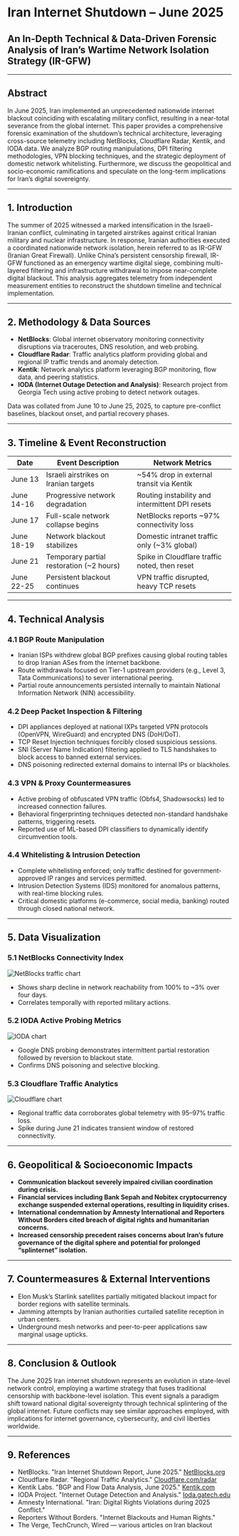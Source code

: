 # Iran Internet Shutdown – June 2025  
## An In-Depth Technical & Data-Driven Forensic Analysis of Iran’s Wartime Network Isolation Strategy (IR-GFW)

---

## Abstract

In June 2025, Iran implemented an unprecedented nationwide internet blackout coinciding with escalating military conflict, resulting in a near-total severance from the global internet. This paper provides a comprehensive forensic examination of the shutdown’s technical architecture, leveraging cross-source telemetry including NetBlocks, Cloudflare Radar, Kentik, and IODA data. We analyze BGP routing manipulations, DPI filtering methodologies, VPN blocking techniques, and the strategic deployment of domestic network whitelisting. Furthermore, we discuss the geopolitical and socio-economic ramifications and speculate on the long-term implications for Iran’s digital sovereignty.

---

## 1. Introduction

The summer of 2025 witnessed a marked intensification in the Israeli-Iranian conflict, culminating in targeted airstrikes against critical Iranian military and nuclear infrastructure. In response, Iranian authorities executed a coordinated nationwide network isolation, herein referred to as IR-GFW (Iranian Great Firewall). Unlike China’s persistent censorship firewall, IR-GFW functioned as an emergency wartime digital siege, combining multi-layered filtering and infrastructure withdrawal to impose near-complete digital blackout. This analysis aggregates telemetry from independent measurement entities to reconstruct the shutdown timeline and technical implementation.

---

## 2. Methodology & Data Sources

- **NetBlocks**: Global internet observatory monitoring connectivity disruptions via traceroutes, DNS resolution, and web probing.  
- **Cloudflare Radar**: Traffic analytics platform providing global and regional IP traffic trends and anomaly detection.  
- **Kentik**: Network analytics platform leveraging BGP monitoring, flow data, and peering statistics.  
- **IODA (Internet Outage Detection and Analysis)**: Research project from Georgia Tech using active probing to detect network outages.  

Data was collated from June 10 to June 25, 2025, to capture pre-conflict baselines, blackout onset, and partial recovery phases.

---

## 3. Timeline & Event Reconstruction

| Date       | Event Description                                   | Network Metrics                             |
|------------|---------------------------------------------------|---------------------------------------------|
| June 13    | Israeli airstrikes on Iranian targets             | ~54% drop in external transit via Kentik    |
| June 14-16 | Progressive network degradation                    | Routing instability and intermittent DPI resets |
| June 17    | Full-scale network collapse begins                 | NetBlocks reports ~97% connectivity loss    |
| June 18-19 | Network blackout stabilizes                         | Domestic intranet traffic only (~3% global) |
| June 21    | Temporary partial restoration (~2 hours)           | Spike in Cloudflare traffic noted, then reset |
| June 22-25 | Persistent blackout continues                       | VPN traffic disrupted, heavy TCP resets     |

---

## 4. Technical Analysis

### 4.1 BGP Route Manipulation

- Iranian ISPs withdrew global BGP prefixes causing global routing tables to drop Iranian ASes from the internet backbone.  
- Route withdrawals focused on Tier-1 upstream providers (e.g., Level 3, Tata Communications) to sever international peering.  
- Partial route announcements persisted internally to maintain National Information Network (NIN) accessibility.  

### 4.2 Deep Packet Inspection & Filtering

- DPI appliances deployed at national IXPs targeted VPN protocols (OpenVPN, WireGuard) and encrypted DNS (DoH/DoT).  
- TCP Reset Injection techniques forcibly closed suspicious sessions.  
- SNI (Server Name Indication) filtering applied to TLS handshakes to block access to banned external services.  
- DNS poisoning redirected external domains to internal IPs or blackholes.  

### 4.3 VPN & Proxy Countermeasures

- Active probing of obfuscated VPN traffic (Obfs4, Shadowsocks) led to increased connection failures.  
- Behavioral fingerprinting techniques detected non-standard handshake patterns, triggering resets.  
- Reported use of ML-based DPI classifiers to dynamically identify circumvention tools.  

### 4.4 Whitelisting & Intrusion Detection

- Complete whitelisting enforced; only traffic destined for government-approved IP ranges and services permitted.  
- Intrusion Detection Systems (IDS) monitored for anomalous patterns, with real-time blocking rules.  
- Critical domestic platforms (e-commerce, social media, banking) routed through closed national network.

---

## 5. Data Visualization

### 5.1 NetBlocks Connectivity Index

![NetBlocks traffic chart](./data/netblocks_traffic.png)

- Shows sharp decline in network reachability from 100% to ~3% over four days.  
- Correlates temporally with reported military actions.

### 5.2 IODA Active Probing Metrics

![IODA chart](./data/ioda_google_access.png)

- Google DNS probing demonstrates intermittent partial restoration followed by reversion to blackout state.  
- Confirms DNS poisoning and selective blocking.

### 5.3 Cloudflare Traffic Analytics

![Cloudflare chart](./data/cloudflare_drop.png)

- Regional traffic data corroborates global telemetry with 95–97% traffic loss.  
- Spike during June 21 indicates transient window of restored connectivity.

---

## 6. Geopolitical & Socioeconomic Impacts

- **Communication blackout severely impaired civilian coordination during crisis.**  
- **Financial services including Bank Sepah and Nobitex cryptocurrency exchange suspended external operations, resulting in liquidity crises.**  
- **International condemnation by Amnesty International and Reporters Without Borders cited breach of digital rights and humanitarian concerns.**  
- **Increased censorship precedent raises concerns about Iran’s future governance of the digital sphere and potential for prolonged “splinternet” isolation.**

---

## 7. Countermeasures & External Interventions

- Elon Musk’s Starlink satellites partially mitigated blackout impact for border regions with satellite terminals.  
- Jamming attempts by Iranian authorities curtailed satellite reception in urban centers.  
- Underground mesh networks and peer-to-peer applications saw marginal usage upticks.

---

## 8. Conclusion & Outlook

The June 2025 Iran internet shutdown represents an evolution in state-level network control, employing a wartime strategy that fuses traditional censorship with backbone-level isolation. This event signals a paradigm shift toward national digital sovereignty through technical splintering of the global internet. Future conflicts may see similar approaches employed, with implications for internet governance, cybersecurity, and civil liberties worldwide.

---

## 9. References

- NetBlocks. "Iran Internet Shutdown Report, June 2025." [NetBlocks.org](https://netblocks.org)  
- Cloudflare Radar. "Regional Traffic Analytics." [Cloudflare.com/radar](https://radar.cloudflare.com)  
- Kentik Labs. "BGP and Flow Data Analysis, June 2025." [Kentik.com](https://kentik.com)  
- IODA Project. "Internet Outage Detection and Analysis." [Ioda.gatech.edu](https://ioda.gatech.edu)  
- Amnesty International. "Iran: Digital Rights Violations during 2025 Conflict."  
- Reporters Without Borders. "Internet Blackouts and Human Rights."  
- The Verge, TechCrunch, Wired — various articles on Iran blackout  
